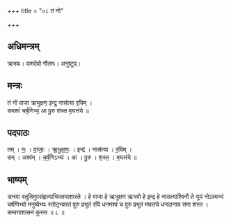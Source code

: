 +++
title = "०८ तं नो"

+++
## अधिमन्त्रम्
ऋभवः। वामदेवो गौतमः। अनुष्टुप्।

## मन्त्रः
तं नो॑ वाजा ऋभुक्षण॒ इन्द्र॒ नास॑त्या र॒यिम् ।  
समश्वं॑ चर्ष॒णिभ्य॒ आ पु॒रु श॑स्त म॒घत्त॑ये ॥

## पदपाठः
तम् । नः॒ । वा॒जाः॒ । ऋ॒भु॒क्ष॒णः॒ । इन्द्र॑ । नास॑त्या । र॒यिम् ।  
सम् । अश्व॑म् । च॒र्ष॒णिऽभ्यः॑ । आ । पु॒रु । श॒स्त॒ । म॒घत्त॑ये ॥

## भाष्यम्
अनया स्तुतिमुपसंहृत्याभिमतमाशास्ते । हे वाजा हे ऋभुक्षण ऋभवो हे इन्द्र हे नासत्याश्विनौ ते यूयं नोऽस्मभ्यं चर्षणिभ्यो मनुष्येभ्यः स्तोतृभ्यस्तं पुरु प्रभूतं रयिं धनमश्वं च पुरु प्रभूतं मघत्तये धनदानाय समा शस्त । सम्यगाशासनं कुरुत ॥ ८ ॥